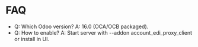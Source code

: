 # FAQ

- Q: Which Odoo version? A: 16.0 (OCA/OCB packaged).
- Q: How to enable? A: Start server with --addon account_edi_proxy_client or install in UI.
